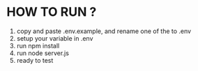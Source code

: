 # HOW TO RUN ?

1. copy and paste .env.example, and rename one of the to .env
2. setup your variable in .env
3. run npm install
4. run node server.js
5. ready to test
